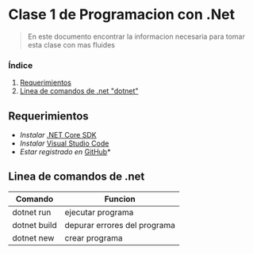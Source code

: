 # Clase 1 de Programacion con .Net

> En este documento encontrar la informacion necesaria
para tomar esta clase con mas fluides

### Índice
1. [Requerimientos](#Requerimientos)
2. [Linea de comandos de .net "dotnet"](#dotnet)

<a name="Requerimientos"></a>
## Requerimientos

- *Instalar* [.NET Core SDK](https://dotnet.microsoft.com/download)
- *Instalar* [Visual Studio Code](https://code.visualstudio.com/download)
- *Estar registrado en* [GitHub](https://github.com/join?source=header-home)*

<a name="dotnet"></a>

## Linea de comandos de .net


|Comando|Funcion|
|---|---|
|dotnet run|ejecutar programa|
|dotnet build|depurar errores del programa|
|dotnet new|crear programa|

